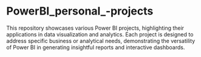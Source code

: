 # PowerBI_personal_-projects

This repository showcases various Power BI projects, highlighting their applications in data visualization and analytics. Each project is designed to address specific business or analytical needs, demonstrating the versatility of Power BI in generating insightful reports and interactive dashboards.
